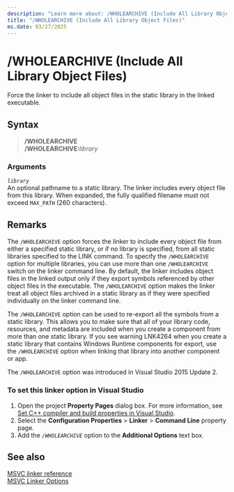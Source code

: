 ```yaml
---
description: "Learn more about: /WHOLEARCHIVE (Include All Library Object Files)"
title: "/WHOLEARCHIVE (Include All Library Object Files)"
ms.date: 03/27/2025
---
```

# /WHOLEARCHIVE (Include All Library Object Files)

Force the linker to include all object files in the static library in the linked executable.

## Syntax

> **/WHOLEARCHIVE**\
> **/WHOLEARCHIVE:**_library_

### Arguments

*`library`*\
An optional pathname to a static library. The linker includes every object file from this library. When expanded, the fully qualified filename must not exceed `MAX_PATH` (260 characters).

## Remarks

The `/WHOLEARCHIVE` option forces the linker to include every object file from either a specified static library, or if no library is specified, from all static libraries specified to the LINK command. To specify the `/WHOLEARCHIVE` option for multiple libraries, you can use more than one `/WHOLEARCHIVE` switch on the linker command line. By default, the linker includes object files in the linked output only if they export symbols referenced by other object files in the executable. The `/WHOLEARCHIVE` option makes the linker treat all object files archived in a static library as if they were specified individually on the linker command line.

The `/WHOLEARCHIVE` option can be used to re-export all the symbols from a static library. This allows you to make sure that all of your library code, resources, and metadata are included when you create a component from more than one static library. If you see warning LNK4264 when you create a static library that contains Windows Runtime components for export, use the `/WHOLEARCHIVE` option when linking that library into another component or app.

The `/WHOLEARCHIVE` option was introduced in Visual Studio 2015 Update 2.

### To set this linker option in Visual Studio

1. Open the project **Property Pages** dialog box. For more information, see [Set C++ compiler and build properties in Visual Studio](../working-with-project-properties.md).
1. Select the **Configuration Properties** > **Linker** > **Command Line** property page.
1. Add the *`/WHOLEARCHIVE`* option to the **Additional Options** text box.

## See also

[MSVC linker reference](linking.md)\
[MSVC Linker Options](linker-options.md)
